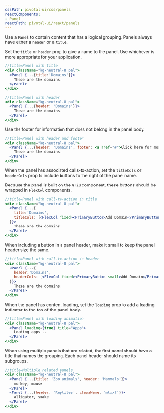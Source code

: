 ```yaml
---
cssPath: pivotal-ui/css/panels
reactComponents:
- Panel
reactPath: pivotal-ui/react/panels
---
```


Use a `Panel` to contain content that has a logical grouping. Panels always have either a `header` or a `title`.

Set the `title` or `header` prop to give a name to the panel. Use whichever is more appropriate for your application.

```jsx harmony
//title=Panel with title
<div className="bg-neutral-8 pal">
  <Panel {...{title:'Domains'}}>
    These are the domains.
  </Panel>
</div>
```

```jsx harmony
//title=Panel with header
<div className="bg-neutral-8 pal">
  <Panel {...{header: 'Domains'}}>
    These are the domains.
  </Panel>
</div>
```

Use the footer for information that does not belong in the panel body.

```jsx harmony
//title=Panel with header and footer
<div className="bg-neutral-8 pal">
  <Panel {...{header: 'Domains', footer: <a href="#">Click here for more info</a>}}>
    These are the domains.
  </Panel>
</div>
```

When the panel has associated calls-to-action, set the `titleCols` or `headerCols` prop to include buttons to the right of the panel name.

Because the panel is built on the `Grid` component, these buttons should be wrapped in `FlexCol` components.

```jsx harmony
//title=Panel with call-to-action in title
<div className="bg-neutral-8 pal">
  <Panel {...{
    title:'Domains',
    titleCols: [<FlexCol fixed><PrimaryButton>Add Domain</PrimaryButton></FlexCol>]
  }}>
    These are the domains.
  </Panel>
</div>
```

When including a button in a panel header, make it small to keep the panel header size the same.

```jsx harmony
//title=Panel with call-to-action in header
<div className="bg-neutral-8 pal">
  <Panel {...{
    header:'Domains',
    headerCols: [<FlexCol fixed><PrimaryButton small>Add Domain</PrimaryButton></FlexCol>]
  }}>
    These are the domains.
  </Panel>
</div>
```

When the panel has content loading, set the `loading` prop to add a loading indicator to the top of the panel body.

```jsx harmony
//title=Panel with loading animation
<div className="bg-neutral-8 pal">
  <Panel loading={true} title="Apps">
    Loading apps...
  </Panel>
</div>
```

When using multiple panels that are related, the first panel should have a title that names the grouping. Each panel header should name its subgroups.

```jsx harmony
//title=Multiple related panels
<div className="bg-neutral-8 pal">
  <Panel {...{title: 'Zoo animals', header: 'Mammals'}}>
    monkey, mouse
  </Panel>
  <Panel {...{header: 'Reptiles', className: 'mtxxl'}}>
    alligator, snake
  </Panel>
</div>
```